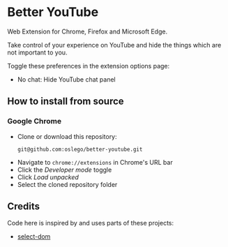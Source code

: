 # Better YouTube

Web Extension for Chrome, Firefox and Microsoft Edge.

Take control of your experience on YouTube and hide the things which are not important to you.

Toggle these preferences in the extension options page:

- No chat: Hide YouTube chat panel

## How to install from source

### Google Chrome
- Clone or download this repository:
  ```
  git@github.com:oslego/better-youtube.git
  ```
- Navigate to `chrome://extensions` in Chrome's URL bar
- Click the _Developer mode_ toggle
- Click _Load unpacked_
- Select the cloned repository folder

## Credits

Code here is inspired by and uses parts of these projects:
- [select-dom](https://www.npmjs.com/package/select-dom)
